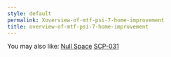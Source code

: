 ```yaml
---
style: default
permalink: Xoverview-of-mtf-psi-7-home-improvement
title: overview-of-mtf-psi-7-home-improvement
---
```

You may also like:
[Null Space](http://scp-wiki.net/null-space)
[SCP-031](http://scp-wiki.net/scp-031)